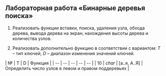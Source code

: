## Лабораторная работа «Бинарные деревья поиска»


1. Реализовать функции вставки, поиска, удаления узла, обхода дерева, вывода дерева на экран, нахождения высоты дерева и количества узлов.

2. Реализовать дополнительно функцию в соответствии с вариантом: _T_ – тип ключей, _D_ – диапазон изменения значений ключей.

| № | T | D | Функция |
| -- | -- | -- | -- | -- |
| 10 | _char_ | [а..я, А..Я] | Определить число узлов в левом и правом поддеревьях | 
